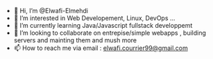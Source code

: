 - 👋 Hi, I’m @Elwafi-Elmehdi
- 👀 I’m interested in Web Developement, Linux, DevOps ...
- 🌱 I’m currently learning Java/Javascript fullstack developpemt
- 💞️ I’m looking to collaborate on entrepise/simple webapps , building servers and mainting them and mush more
- 📫 How to reach me via email : elwafi.courrier99@gmail.com 

<!---
Elwafi-Elmehdi/Elwafi-Elmehdi is a ✨ special ✨ repository because its `README.md` (this file) appears on your GitHub profile.
You can click the Preview link to take a look at your changes.
--->

